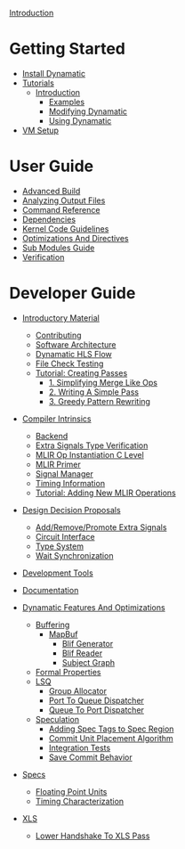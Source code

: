 [Introduction](Intro.md)

# Getting Started

- [Install Dynamatic](GettingStarted/InstallDynamatic.md)
- [Tutorials](GettingStarted/Tutorials/Tutorials.md)
  - [Introduction](GettingStarted/Tutorials/Introduction/Introduction.md)
    - [Examples](GettingStarted/Tutorials/Introduction/Examples.md)
    - [Modifying Dynamatic](GettingStarted/Tutorials/Introduction/ModifyingDynamatic.md)
    - [Using Dynamatic](GettingStarted/Tutorials/Introduction/UsingDynamatic.md)
- [VM Setup](GettingStarted/VMSetup.md)

# User Guide

- [Advanced Build](UserGuide/AdvancedBuild.md)
- [Analyzing Output Files](UserGuide/AnalyzingOutputFiles.md)
- [Command Reference](UserGuide/CommandReference.md)
- [Dependencies](UserGuide/Dependencies.md)
- [Kernel Code Guidelines](UserGuide/KernelCodeGuideLines.md)
- [Optimizations And Directives](UserGuide/OptimizationsAndDirectives.md)
- [Sub Modules Guide](UserGuide/SubModulesGuide.md)
- [Verification](UserGuide/Verification.md)

# Developer Guide

- [Introductory Material]()
  - [Contributing](DeveloperGuide/IntroductoryMaterial/Contributing.md)
  - [Software Architecture](DeveloperGuide/IntroductoryMaterial/SoftwareArchitecture.md)
  - [Dynamatic HLS Flow](DeveloperGuide/IntroductoryMaterial/DynamaticHLSFlow.md)
  - [File Check Testing](DeveloperGuide/IntroductoryMaterial/FileCheckTesting.md)
  - [Tutorial: Creating Passes](DeveloperGuide/IntroductoryMaterial/Tutorials/CreatingPasses/CreatingPassesTutorial.md)
    - [1. Simplifying Merge Like Ops](DeveloperGuide/IntroductoryMaterial/Tutorials/CreatingPasses/1.SimplifyingMergeLikeOps.md)
    - [2. Writing A Simple Pass](DeveloperGuide/IntroductoryMaterial/Tutorials/CreatingPasses/2.WritingASimplePass.md)
    - [3. Greedy Pattern Rewriting](DeveloperGuide/IntroductoryMaterial/Tutorials/CreatingPasses/3.GreedyPatternRewriting.md)

  
- [Compiler Intrinsics]()
  - [Backend](DeveloperGuide/CompilerIntrinsics/Backend.md)
  - [Extra Signals Type Verification](DeveloperGuide/CompilerIntrinsics/ExtraSignalsTypeVerification.md)
  - [MLIR Op Instantiation C Level](DeveloperGuide/CompilerIntrinsics/MLIROpInstantiationCLevel.md)
  - [MLIR Primer](DeveloperGuide/CompilerIntrinsics/MLIRPrimer.md)
  - [Signal Manager](DeveloperGuide/CompilerIntrinsics/SignalManager.md)
  - [Timing Information](DeveloperGuide/CompilerIntrinsics/TimingInformation.md)
  - [Tutorial: Adding New MLIR Operations](DeveloperGuide/CompilerIntrinsics/Tutorials/AddNewMLIROperation.md)

- [Design Decision Proposals]()
  - [Add/Remove/Promote Extra Signals](DeveloperGuide/DesignDecisionProposals/AddRemovePromoteExtraSignals.md)
  - [Circuit Interface](DeveloperGuide/DesignDecisionProposals/CircuitInterface.md)
  - [Type System](DeveloperGuide/DesignDecisionProposals/TypeSystem.md)
  - [Wait Synchronization](DeveloperGuide/DesignDecisionProposals/WaitSynchronization.md)

- [Development Tools](DeveloperGuide/DevelopmentTools.md)

- [Documentation](DeveloperGuide/Documentation.md)

- [Dynamatic Features And Optimizations]()
  - [Buffering](DeveloperGuide/DynamaticFeaturesAndOptimizations/Buffering/Buffering.md)
    - [MapBuf](DeveloperGuide/DynamaticFeaturesAndOptimizations/Buffering/MapBuf.md)
      - [Blif Generator](DeveloperGuide/DynamaticFeaturesAndOptimizations/Buffering/MapBuf/BlifGenerator.md)
      - [Blif Reader](DeveloperGuide/DynamaticFeaturesAndOptimizations/Buffering/MapBuf/BlifReader.md)
      - [Subject Graph](DeveloperGuide/DynamaticFeaturesAndOptimizations/Buffering/MapBuf/SubjectGraph.md)
  - [Formal Properties](DeveloperGuide/DynamaticFeaturesAndOptimizations/FormalProperties.md)
  - [LSQ](DeveloperGuide/DynamaticFeaturesAndOptimizations/LSQ/LSQ.md)
    - [Group Allocator](DeveloperGuide/DynamaticFeaturesAndOptimizations/LSQ/GroupAllocator.md)
    - [Port To Queue Dispatcher](DeveloperGuide/DynamaticFeaturesAndOptimizations/LSQ/PortToQueueDispatcher.md)
    - [Queue To Port Dispatcher](DeveloperGuide/DynamaticFeaturesAndOptimizations/LSQ/QueueToPortDispatcher.md)
  - [Speculation]()
    - [Adding Spec Tags to Spec Region](DeveloperGuide/DynamaticFeaturesAndOptimizations/Speculation/AddingSpecTagsToSpecRegion.md)
    - [Commit Unit Placement Algorithm](DeveloperGuide/DynamaticFeaturesAndOptimizations/Speculation/CommitUnitPlacementAlgorithm.md)
    - [Integration Tests](DeveloperGuide/DynamaticFeaturesAndOptimizations/Speculation/IntegrationTests.md)
    - [Save Commit Behavior](DeveloperGuide/DynamaticFeaturesAndOptimizations/Speculation/SaveCommitBehavior.md)

- [Specs]()
  - [Floating Point Units](DeveloperGuide/Specs/FloatingPointUnits.md)
  - [Timing Characterization](DeveloperGuide/Specs/TimingCharacterization.md)

- [XLS](DeveloperGuide/Xls/XlsIntegration.md)
  - [Lower Handshake To XLS Pass](DeveloperGuide/Xls/LowerHandshakeToXlsPass.md)
